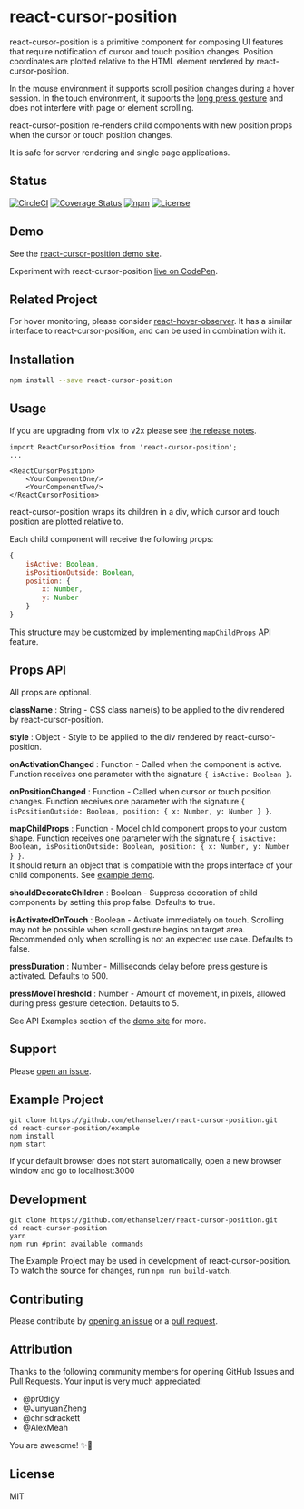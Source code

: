 # react-cursor-position
react-cursor-position is a primitive component for composing UI features that require notification of cursor and touch position changes. Position coordinates are plotted relative to the HTML element rendered by react-cursor-position.

In the mouse environment it supports scroll position changes during a hover session. In the touch environment, it supports the [long press gesture](https://material.io/guidelines/patterns/gestures.html) and does not interfere with page or element scrolling.

react-cursor-position re-renders child components with new position props when the cursor or touch position changes.

It is safe for server rendering and single page applications.

## Status

[![CircleCI](https://img.shields.io/circleci/project/github/ethanselzer/react-cursor-position.svg)](https://circleci.com/gh/ethanselzer/react-cursor-position)
[![Coverage Status](https://coveralls.io/repos/github/ethanselzer/react-cursor-position/badge.svg?branch=master)](https://coveralls.io/github/ethanselzer/react-cursor-position?branch=master)
[![npm](https://img.shields.io/npm/v/react-cursor-position.svg)](https://www.npmjs.com/package/react-cursor-position)
[![License](https://img.shields.io/badge/license-MIT-blue.svg)](https://opensource.org/licenses/MIT)

## Demo

See the [react-cursor-position demo site](https://ethanselzer.github.io/react-cursor-position).

Experiment with react-cursor-position [live on CodePen](http://codepen.io/ethanselzer/pen/ryayLK).

## Related Project

For hover monitoring, please consider [react-hover-observer](https://www.npmjs.com/package/react-hover-observer).
It has a similar interface to react-cursor-position, and can be used in combination with it.

## Installation

```sh
npm install --save react-cursor-position
```

## Usage

If you are upgrading from v1x to v2x please see [the release notes](https://github.com/ethanselzer/react-cursor-position/releases/tag/v2.0.0).

```JSX
import ReactCursorPosition from 'react-cursor-position';
...

<ReactCursorPosition>
    <YourComponentOne/>
    <YourComponentTwo/>
</ReactCursorPosition>
```

react-cursor-position wraps its children in a div, which cursor and touch position
are plotted relative to.

Each child component will receive the following props:

```JavaScript
{
    isActive: Boolean,
    isPositionOutside: Boolean,
    position: {
        x: Number,
        y: Number
    }
}
```
This structure may be customized by implementing `mapChildProps` API feature.

## Props API

All props are optional.

**className** : String - CSS class name(s) to be applied to the div rendered by react-cursor-position.

**style** : Object - Style to be applied to the div rendered by react-cursor-position.

**onActivationChanged** : Function - Called when the component is active.
Function receives one parameter with the signature `{ isActive: Boolean }`.

**onPositionChanged** : Function - Called when cursor or touch position changes.
Function receives one parameter with the signature `{ isPositionOutside: Boolean, position: { x: Number, y: Number } }`.

**mapChildProps** : Function - Model child component props to your custom shape.
Function receives one parameter with the signature
`{ isActive: Boolean, isPositionOutside: Boolean, position: { x: Number, y: Number } }`.  
It should return an object that is compatible with the props interface of your child components.
See [example demo](https://ethanselzer.github.io/react-cursor-position/#/map-child-props).

**shouldDecorateChildren** : Boolean - Suppress decoration of child components by
setting this prop false. Defaults to true.

**isActivatedOnTouch** : Boolean - Activate immediately on touch. Scrolling may not be possible when scroll
gesture begins on target area. Recommended only when scrolling is not an expected use case. Defaults to false.

**pressDuration** : Number - Milliseconds delay before press gesture is activated. Defaults to 500.

**pressMoveThreshold** : Number - Amount of movement, in pixels, allowed during press gesture detection. Defaults to 5.

See API Examples section of the [demo site](https://ethanselzer.github.io/react-cursor-position/#/) for more.

## Support

Please [open an issue](https://github.com/ethanselzer/react-cursor-position/issues).

## Example Project

```ssh
git clone https://github.com/ethanselzer/react-cursor-position.git
cd react-cursor-position/example
npm install
npm start
```

If your default browser does not start automatically, open a new browser window and go to localhost:3000

## Development

```ssh
git clone https://github.com/ethanselzer/react-cursor-position.git
cd react-cursor-position
yarn
npm run #print available commands
```
The Example Project may be used in development of react-cursor-position. To watch the source for changes, run `npm run build-watch`.

## Contributing

Please contribute by [opening an issue](https://github.com/ethanselzer/react-cursor-position/issues)
or a [pull request](https://github.com/ethanselzer/react-cursor-position/compare/).

## Attribution

Thanks to the following community members for opening GitHub Issues and Pull Requests. Your input is very much appreciated!
* @pr0digy
* @JunyuanZheng
* @chrisdrackett
* @AlexMeah

You are awesome! ✨💫

## License

MIT
